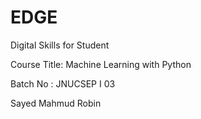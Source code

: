 # EDGE
Digital Skills for Student

Course Title: Machine Learning with Python


Batch No : JNUCSEP I 03

Sayed Mahmud Robin
